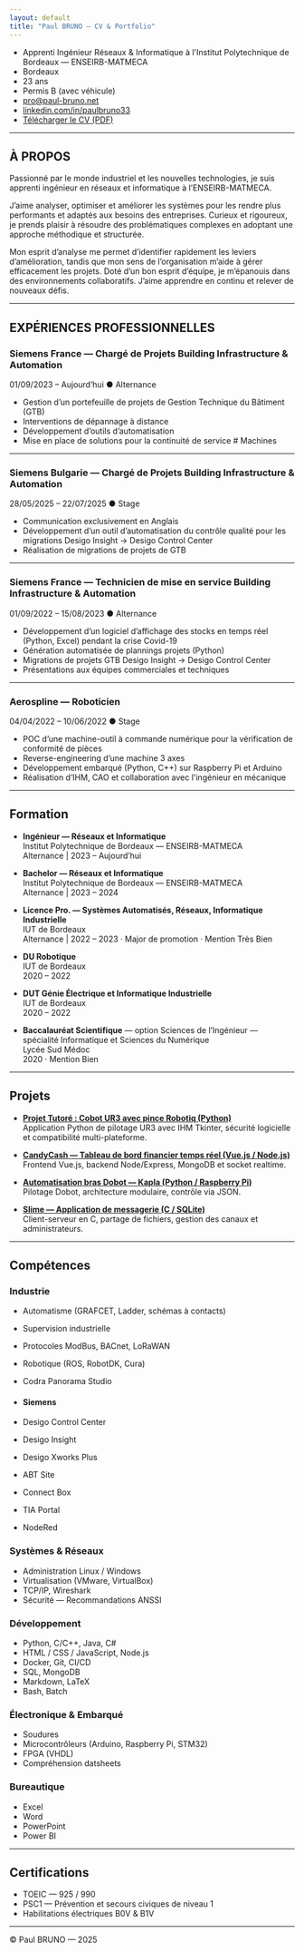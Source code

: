 ```yaml
---
layout: default
title: "Paul BRUNO — CV & Portfolio"
---
```


- Apprenti Ingénieur Réseaux & Informatique à l'Institut Polytechnique de Bordeaux — ENSEIRB-MATMECA
- Bordeaux
- 23 ans
- Permis B (avec véhicule)
- [pro@paul-bruno.net](mailto:pro@paul-bruno.net)  
- [linkedin.com/in/paulbruno33](https://www.linkedin.com/in/paulbruno33)  
- [Télécharger le CV (PDF)](CV_Paul_BRUNO.pdf)

---

## À PROPOS

Passionné par le monde industriel et les nouvelles technologies, je suis apprenti ingénieur en réseaux et informatique à l’ENSEIRB-MATMECA.

J’aime analyser, optimiser et améliorer les systèmes pour les rendre plus performants et adaptés aux besoins des entreprises. Curieux et rigoureux, je prends plaisir à résoudre des problématiques complexes en adoptant une approche méthodique et structurée.

Mon esprit d’analyse me permet d’identifier rapidement les leviers d’amélioration, tandis que mon sens de l’organisation m’aide à gérer efficacement les projets. Doté d’un bon esprit d’équipe, je m’épanouis dans des environnements collaboratifs. J’aime apprendre en continu et relever de nouveaux défis.

---

## EXPÉRIENCES PROFESSIONNELLES

### Siemens France — Chargé de Projets Building Infrastructure & Automation
01/09/2023 – Aujourd’hui ● Alternance

- Gestion d’un portefeuille de projets de Gestion Technique du Bâtiment (GTB)  
- Interventions de dépannage à distance  
- Développement d’outils d’automatisation  
- Mise en place de solutions pour la continuité de service # Machines

---

### Siemens Bulgarie — Chargé de Projets Building Infrastructure & Automation
28/05/2025 – 22/07/2025 ● Stage

- Communication exclusivement en Anglais  
- Développement d’un outil d’automatisation du contrôle qualité pour les migrations Desigo Insight → Desigo Control Center  
- Réalisation de migrations de projets de GTB

---

### Siemens France — Technicien de mise en service Building Infrastructure & Automation
01/09/2022 – 15/08/2023 ● Alternance

- Développement d’un logiciel d’affichage des stocks en temps réel (Python, Excel) pendant la crise Covid-19  
- Génération automatisée de plannings projets (Python)  
- Migrations de projets GTB Desigo Insight → Desigo Control Center  
- Présentations aux équipes commerciales et techniques

---

### Aerospline — Roboticien  
04/04/2022 – 10/06/2022 ● Stage

- POC d’une machine-outil à commande numérique pour la vérification de conformité de pièces  
- Reverse-engineering d’une machine 3 axes  
- Développement embarqué (Python, C++) sur Raspberry Pi et Arduino  
- Réalisation d’IHM, CAO et collaboration avec l'ingénieur en mécanique

---

## Formation

- **Ingénieur — Réseaux et Informatique**  
  Institut Polytechnique de Bordeaux — ENSEIRB-MATMECA  
  Alternance | 2023 – Aujourd’hui

- **Bachelor — Réseaux et Informatique**  
  Institut Polytechnique de Bordeaux — ENSEIRB-MATMECA  
  Alternance | 2023 – 2024

- **Licence Pro. — Systèmes Automatisés, Réseaux, Informatique Industrielle**  
  IUT de Bordeaux  
  Alternance | 2022 – 2023 · Major de promotion · Mention Très Bien

- **DU Robotique**  
  IUT de Bordeaux  
  2020 – 2022

- **DUT Génie Électrique et Informatique Industrielle**  
  IUT de Bordeaux  
  2020 – 2022

- **Baccalauréat Scientifique** — option Sciences de l’Ingénieur — spécialité Informatique et Sciences du Numérique  
  Lycée Sud Médoc  
  2020 · Mention Bien

---

## Projets

- [**Projet Tutoré : Cobot UR3 avec pince Robotiq (Python)**](https://github.com/0xPB/SARII-TutoredProjectCobotUR3)  
  Application Python de pilotage UR3 avec IHM Tkinter, sécurité logicielle et compatibilité multi-plateforme.

- [**CandyCash — Tableau de bord financier temps réel (Vue.js / Node.js)**](https://github.com/0xPB/CandyCash)  
  Frontend Vue.js, backend Node/Express, MongoDB et socket realtime.

- [**Automatisation bras Dobot — Kapla (Python / Raspberry Pi)**](https://github.com/0xPB/ROB-2A-Dobot-Kapla-Building)  
  Pilotage Dobot, architecture modulaire, contrôle via JSON.

- [**Slime — Application de messagerie (C / SQLite)**](https://github.com/0xPB/RI-2A-Slime-Messaging)  
  Client-serveur en C, partage de fichiers, gestion des canaux et administrateurs.

---

## Compétences

### Industrie
- Automatisme (GRAFCET, Ladder, schémas à contacts)  
- Supervision industrielle  
- Protocoles ModBus, BACnet, LoRaWAN  
- Robotique (ROS, RobotDK, Cura)  
- Codra Panorama Studio

- #### Siemens
- Desigo Control Center
- Desigo Insight
- Desigo Xworks Plus
- ABT Site
- Connect Box
- TIA Portal
- NodeRed

### Systèmes & Réseaux
- Administration Linux / Windows  
- Virtualisation (VMware, VirtualBox)  
- TCP/IP, Wireshark  
- Sécurité — Recommandations ANSSI

### Développement
- Python, C/C++, Java, C#  
- HTML / CSS / JavaScript, Node.js  
- Docker, Git, CI/CD  
- SQL, MongoDB  
- Markdown, LaTeX
- Bash, Batch

### Électronique & Embarqué
- Soudures  
- Microcontrôleurs (Arduino, Raspberry Pi, STM32)  
- FPGA (VHDL)  
- Compréhension datsheets

### Bureautique
- Excel  
- Word  
- PowerPoint  
- Power BI

---

## Certifications

- TOEIC — 925 / 990  
- PSC1 — Prévention et secours civiques de niveau 1  
- Habilitations électriques B0V & B1V 

---

© Paul BRUNO — 2025
